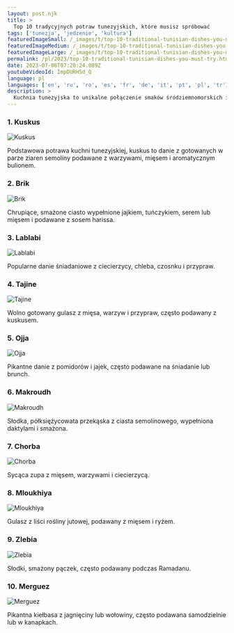 ```yaml
---
layout: post.njk
title: >
  Top 10 tradycyjnych potraw tunezyjskich, które musisz spróbować
tags: ['tunezja', 'jedzenie', 'kultura']
featuredImageSmall: /_images/t/top-10-traditional-tunisian-dishes-you-must-try-cover-pl-small.webp
featuredImageMedium: /_images/t/top-10-traditional-tunisian-dishes-you-must-try-cover-pl-medium.webp
featuredImageLarge: /_images/t/top-10-traditional-tunisian-dishes-you-must-try-cover-pl-large.webp
permalink: /pl/2023/top-10-traditional-tunisian-dishes-you-must-try.html
date: 2023-07-06T07:20:24.089Z
youtubeVideoId: ImpDURH5d_Q
language: pl
languages: ['en', 'ru', 'ro', 'es', 'fr', 'de', 'it', 'pt', 'pl', 'tr']
description: >
  Kuchnia tunezyjska to unikalne połączenie smaków śródziemnomorskich i północnoafrykańskich. Od kuskusu po brik, oto dziesięć tradycyjnych tunezyjskich potraw, których nie możesz przegapić.
---
```


### 1. Kuskus

![Kuskus](/_images/0/0be33b59c3efb388998e0a24a85735ce-medium.webp)

Podstawowa potrawa kuchni tunezyjskiej, kuskus to danie z gotowanych w parze ziaren semoliny podawane z warzywami, mięsem i aromatycznym bulionem.

### 2. Brik

![Brik](/_images/c/c66a2602b43f63bfea860feceec9d94f-medium.webp)

Chrupiące, smażone ciasto wypełnione jajkiem, tuńczykiem, serem lub mięsem i podawane z sosem harissa.

### 3. Lablabi

![Lablabi](/_images/e/ef4fe76a01b841ad59d25d73f6edec5b-medium.webp)

Popularne danie śniadaniowe z ciecierzycy, chleba, czosnku i przypraw.

### 4. Tajine

![Tajine](/_images/2/2d54ec196d1ffb97d8a2d76db01bf97b-medium.webp)

Wolno gotowany gulasz z mięsa, warzyw i przypraw, często podawany z kuskusem.

### 5. Ojja

![Ojja](/_images/8/8f3897a279ebf7365a08560cea0950aa-medium.webp)

Pikantne danie z pomidorów i jajek, często podawane na śniadanie lub brunch.

### 6. Makroudh

![Makroudh](/_images/4/4f95d5b6ecc136fbc68070b4dac6fe11-medium.webp)

Słodka, półksiężycowata przekąska z ciasta semolinowego, wypełniona daktylami i smażona.

### 7. Chorba

![Chorba](/_images/9/9c6cb747a46626a67cfd220780f9cecc-medium.webp)

Sycąca zupa z mięsem, warzywami i ciecierzycą.

### 8. Mloukhiya

![Mloukhiya](/_images/5/5fe9c60d91127e5b3c12219aac226c10-medium.webp)

Gulasz z liści rośliny jutowej, podawany z mięsem i ryżem.

### 9. Zlebia

![Zlebia](/_images/b/bce0575fb024cd7085b7705a9afe0232-medium.webp)

Słodki, smażony pączek, często podawany podczas Ramadanu.

### 10. Merguez

![Merguez](/_images/3/363bac871f6699f45a17f746821bfba1-medium.webp)

Pikantna kiełbasa z jagnięciny lub wołowiny, często podawana samodzielnie lub w kanapkach.

